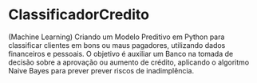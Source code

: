 # ClassificadorCredito
(Machine Learning) Criando um Modelo Preditivo em Python para classificar clientes em bons ou maus pagadores, utilizando dados financeiros e pessoais. O objetivo é auxiliar um Banco na tomada de decisão sobre a aprovação ou aumento de crédito, aplicando o algoritmo Naive Bayes para prever prever riscos de inadimplência.
